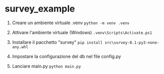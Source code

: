 # survey_example

1. Creare un ambiente virtuale .venv
``` python -m venv .venv ```
2. Attivare l'ambiente virtuale (Windows)
``` .venv\Scripts\Activate.ps1 ```
3. Installare il pacchetto "survey"
``` pip install src\survey-0.1-py3-none-any.whl ```
4. Impostare la configurazione del db nel file config.py

4. Lanciare main.py
``` python main.py ```